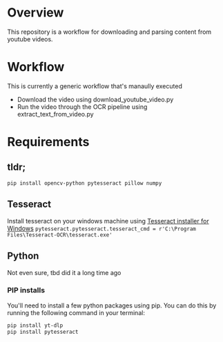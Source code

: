 # Overview
This repository is a workflow for downloading and parsing content from youtube videos.

# Workflow
This is currently a generic workflow that's manaully executed
 - Download the video using download_youtube_video.py
 - Run the video through the OCR pipeline using extract_text_from_video.py

# Requirements
## tldr;
```
pip install opencv-python pytesseract pillow numpy
```

## Tesseract
Install tesseract on your windows machine using [Tesseract installer for Windows](https://github.com/UB-Mannheim/tesseract/wiki)
`pytesseract.pytesseract.tesseract_cmd = r'C:\Program Files\Tesseract-OCR\tesseract.exe'`

## Python
Not even sure, tbd did it a long time ago
 
### PIP installs
You'll need to install a few python packages using pip. You can do this by running the following command in your terminal:
```bash
pip install yt-dlp
pip install pytesseract
```


